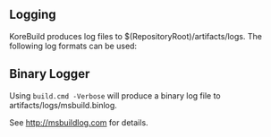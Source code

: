 Logging
-------

KoreBuild produces log files to $(RepositoryRoot)/artifacts/logs. The following log formats can be used:

## Binary Logger

Using `build.cmd -Verbose` will produce a binary log file to artifacts/logs/msbuild.binlog.

See <http://msbuildlog.com> for details.
